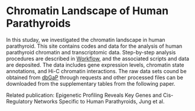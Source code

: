 # Chromatin Landscape of Human Parathyroids

In this studay, we investigated the chromatin landscape in human parathyroid. This site contains codes and data for the analysis of human parathyroid chromatin and transcriptomic data. Step-by-step analysis procedures are described in [Workflow](), and the associated scripts and data are deposited. The data includes gene expression levels, chromatin state annotations, and Hi-C chromatin interactions. The raw data sets cound be obtained from [dbGaP](https://www.ncbi.nlm.nih.gov/projects/gap/cgi-bin/study.cgi?study_id=phs003302.v1.p1) through requests and other processed files can be downloaded from the supplementary tables from the following paper. 

Related publication: Epigenetic Profiling Reveals Key Genes and Cis-Regulatory Networks Specific to Human Parathyroids, Jung et al.




